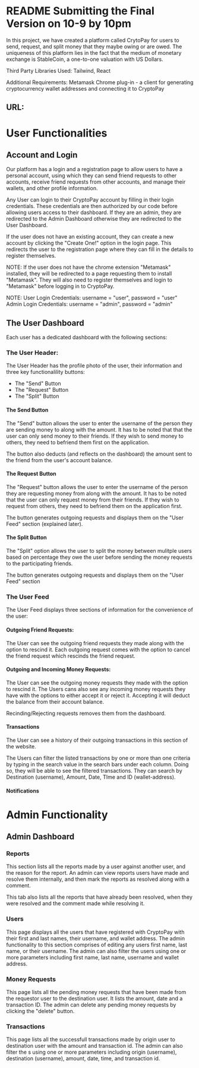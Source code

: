 # README    Submitting the Final Version on 10-9 by 10pm
In this project, we have created a platform called CrytoPay for users to send, request, and split money that they maybe owing or are owed.
The uniqueness of this platform lies in the fact that the medium of monetary exchange is StableCoin, a one-to-one valuation with US Dollars.

Third Party Libraries Used: Tailwind, React

Additional Requirements: Metamask Chrome plug-in - a client for generating cryptocurrency wallet addresses and connecting it to CryptoPay

## URL: 


# User Functionalities
## Account and Login
Our platform has a login and a registration page to allow users to have a personal account, using which they can send friend requests to other accounts,
receive friend requests from other accounts, and manage their wallets, and other profile information.

Any User can login to their CryptoPay account by filling in their login credentials. These credentials are then authorized by our code before allowing 
users access to their dashboard. If they are an admin, they are redirected to the Admin Dashboard otherwise they are redirected to the User Dashboard.

If the user does not have an existing account, they can create a new account by clicking the "Create One!" option in the login page. This redirects the 
user to the registration page where they can fill in the details to register themselves.

NOTE: If the user does not have the chrome extension "Metamask" installed, they will be redirected to a page requesting them to install "Metamask". They 
will also need to register themselves and login to "Metamask" before logging in to CryptoPay.

NOTE:
User Login Credentials: username = "user", password = "user"
Admin Login Credentials: username = "admin", password = "admin"

## The User Dashboard
Each user has a dedicated dashboard with the following sections:
### The User Header:
The User Header has the profile photo of the user, their information and three key functionalility buttons:
- The "Send" Button
- The "Request" Button
- The "Split" Button

#### The Send Button
The "Send" button allows the user to enter the username of the person they are sending money to along with the amount.
It has to be noted that that the user can only send money to their friends. If they wish to send money to others, they need to befriend them first on the application.

The button also deducts (and reflects on the dashboard) the amount sent to the friend from the user's account balance.

#### The Request Button
The "Request" button allows the user to enter the username of the person they are requesting money from along with the amount.
It has to be noted that the user can only request money from their friends. If they wish to request from others, they need to befriend them on the application first.

The button generates outgoing requests and displays them on the "User Feed" section (explained later).

#### The Split Button
The "Split" option allows the user to split the money between mulitple users based on percentage they owe the user before sending the money requests to the participating friends.

The button generates outgoing requests and displays them on the "User Feed" section


### The User Feed
The User Feed displays three sections of information for the convenience of the user:

#### Outgoing Friend Requests: 
The User can see the outgoing friend requests they made along with the option to rescind it. Each outgoing request comes with the option to cancel the friend request
which rescinds the friend request.

#### Outgoing and Incoming Money Requests:
The User can see the outgoing money requests they made with the option to rescind it.
The Users cans also see any incoming money requests they have with the options to either accept it or reject it. Accepting it will deduct the balance from their account balance.

Recinding/Rejecting requests removes them from the dashboard.

#### Transactions
The User can see a history of their outgoing transactions in this section of the website. 

The Users can filter the listed transactions by one or more than one criteria by typing in the search value in the search bars under each column.
Doing so, they will be able to see the filtered transactions. They can search by Destination (username), Amount, Date, TIme and ID (wallet-address). 

#### Notifications

# Admin Functionality
## Admin Dashboard

### Reports
This section lists all the reports made by a user against another user, and the reason for the report. 
An admin can view reports users have made and resolve them internally, and then mark the reports as resolved along with a comment.

This tab also lists all the reports that have already been resolved, when they were resolved and the comment made while resolving it.

### Users
This page displays all the users that have registered with CryptoPay with their first and last names, their username, and wallet address.
The admin functionality to this section comprises of editing any users first name, last name, or their username.
The admin can also filter the users using one or more parameters including first name, last name,  username and wallet address.

### Money Requests
This page lists all the pending money requests that have been made from the requestor user to the destination user. It lists the amount, date and a transaction ID.
The admin can delete any pending money requests by clicking the "delete" button.

### Transactions
This page lists all the successfull transactions made by origin user to destination user with the amount and transaction id.
The admin can also filter the s using one or more parameters including origin (username), destination (username), amount, date, time, and transaction id.



